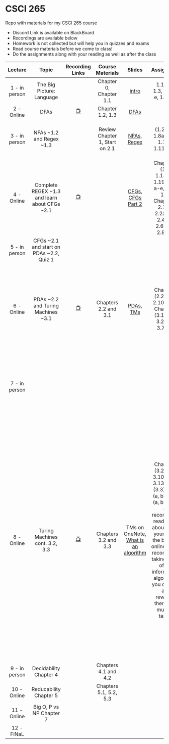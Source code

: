 # CSCI 265
 Repo with materials for my CSCI 265 course

- Discord Link is available on BlackBoard
- Recordings are available below
- Homework is not collected but will help you in quizzes and exams
- Read course materials before we come to class!
- Do the assignments along with your reading as well as after the class


| Lecture|Topic|Recording Links|Course Materials|Slides|Assignment|commment| 
|:------:|:---:|:-------------:|:--------------:|:----:|:--------:|:------:|
|1 - in person  |The Big Picture: Language|                |Chapter 0, Chapter 1.1 |[intro](https://github.com/ArielAvshalom/CSCI-265/blob/main/Presentations/CSCI%20265%20Lecture%201%20Introduction.pptx)|1.1, 1.2, 1.3, 1.5 a-e, 1.6 a-e||
|2 - Online     |DFAs|[:tv:](https://cuny907-my.sharepoint.com/:v:/g/personal/ariel_avshalumov37_login_cuny_edu/ERQcWm2GWI9JnfRoCMlm9YcB6C2PT1h9B3_Obl5dsPdYvw?e=YacaqH) |Chapter 1.2, 1.3       |[DFAs](https://github.com/ArielAvshalom/CSCI-265/blob/main/Presentations/CSCI%20265%20Lecture%202%20DFA.pptx)|||
|3 - in person|NFAs ~1.2 and Regex ~1.3||Review Chapter 1, Start on 2.1|[NFAs](https://github.com/ArielAvshalom/CSCI-265/blob/main/Presentations/CSCI%20265%20Lecture%203%20NFA.pptx), [Regex](https://github.com/ArielAvshalom/CSCI-265/blob/main/Presentations/CSCI%20265%20Lecture%204%20REGEX.pptx)|(1.2) 1.7, 1.8a, 1.9a, 1.10 a, 1.11, 1.16|Quiz 1 rescheduled and modified for next Tuesday.|
|4 - Online   |Complete REGEX ~1.3 and learn about CFGs ~2.1               |[:tv:](https://cuny907-my.sharepoint.com/:v:/g/personal/ariel_avshalumov37_login_cuny_edu/EaBvoHB5hs9FnrX6pwBd73YBWyXgToiduDuIbShlxAS4zw?e=y2IqwX)||[CFGs](https://github.com/ArielAvshalom/CSCI-265/blob/main/Presentations/CSCI%20265%20Lecture%205%20Context%20Free%20Grammars.pptx), [CFGs Part 2](https://github.com/ArielAvshalom/CSCI-265/blob/main/Presentations/CSCI%20265%20Lecture%205.5%20Context%20Free%20Grammar%20examples.pptx)|Chapter 1: (1.3) 1.18a-e, 1.19, 1.20 a-e, 1.31, 1.32   Chapter 2: 2.1 c,d 2.2a, 2.3, 2.4a-c, 2.6a,c,d, 2.8, 2.9|[Great Video on Parse Trees](https://www.youtube.com/watch?v=a1OLDU1QAfw)|
|5 - in person|CFGs ~2.1 and start on PDAs ~2.2, Quiz 1|||||Quiz 1 covers 1.1, 1.2, 1.3 and 2.1|
|6 - Online   |PDAs ~2.2 and Turing Machines ~3.1      |[:tv:](https://cuny907-my.sharepoint.com/:v:/g/personal/ariel_avshalumov37_login_cuny_edu/EbTRw44XKLNGjmur8vUIuXgBXUF0mVqWbUQq0g5kfpNF7A?e=tvZs1M)|Chapters 2.2 and 3.1|[PDAs](https://github.com/ArielAvshalom/CSCI-265/blob/main/Presentations/CSCI%20265%20Lecture%206%20Pushdown%20Automata.pptx), [TMs](https://github.com/ArielAvshalom/CSCI-265/blob/main/Presentations/CSCI%20265%20Lecture%207%20Turing%20Machines.pptx)|Chapter 2 (2.2): 2.7, 2.10, 2.14, Chapter 3 (3.1): 3.1, 3.2, 3.5, 3.7, 3.8|We may have a quiz in the next in-person lecture, I'll let you know over the weekend. Read chapters 3.2 and 3.3 for next class.|
|7 - in person ||||||Quiz 2 on sections 2.2 and 3.1 Need to know: informal algorithms on TMs and creating PDAs.|
|8 - Online|Turing Machines cont. 3.2, 3.3|[:tv:](https://drive.google.com/file/d/1j0YntVUdoWR68rOczuGwd82pQNFVWI1v/view?usp=sharing)|Chapters 3.2 and 3.3|TMs on OneNote, [What is an algorithm](https://docs.google.com/presentation/d/1sBKSN9E3Q2lTkbn0yFPZbYxYs5q4yQs5/edit?usp=sharing&ouid=114307319736364875275&rtpof=true&sd=true)|Chapter 3 (3.2): 3.9, 3.10, 3.12, 3.13, 3.14; (3.3): 3.15 (a, b), 3.16 (a, b), 3.22 ~ I recommend reading on about these yourself in the book or online. I also recommend taking some of the informal TM algorithms you created and rewriting them with multiple tapes.|Quiz next Tuesday on 3.2 and 3.3. Need to know how to show a TM has the same computation power as a different TM, how to use TMs with multiple tapes, how to write informal algorithms, trace informal algorithms, verify if an algorithm is correct or not, fix the error if there is one and be able to define what an algorithm is. Watch these videos: [Godel](https://www.youtube.com/watch?v=HeQX2HjkcNo), [Halting problem part 1](https://www.youtube.com/watch?v=macM_MtS_w4&list=PLzH6n4zXuckrEzV0CB1xXbSdsP_a7VUoK).|
|9 - in person|Decidability Chapter 4||Chapters 4.1 and 4.2|||Quiz 3|
|10 - Online|Reducability Chapter 5||Chapters 5.1, 5.2, 5.3||||
|11 - Online|Big O, P vs NP Chapter 7||||||
|12 - FiNaL|||||||